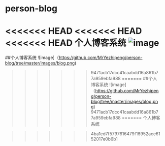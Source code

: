 # person-blog
<<<<<<< HEAD
<<<<<<< HEAD
<<<<<<< HEAD
个人博客系统
![image](https://github.com/MrYezhipeng/person-blog/tree/master/images/blog.png)
=======
##个人博客系统
![image]（https://github.com/MrYezhipeng/person-blog/tree/master/images/blog.png)
>>>>>>> 9471acb17dcc41caabdd16a861b77a959ebfa988
=======
##个人博客系统
![image]（https://github.com/MrYezhipeng/person-blog/tree/master/images/blog.png)
>>>>>>> 9471acb17dcc41caabdd16a861b77a959ebfa988
=======
个人博客系统

>>>>>>> 4ba1ed7f5797616479f16952ace6152017e0b6b1
